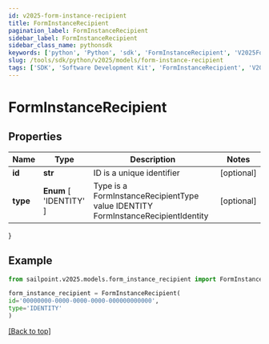 ```yaml
---
id: v2025-form-instance-recipient
title: FormInstanceRecipient
pagination_label: FormInstanceRecipient
sidebar_label: FormInstanceRecipient
sidebar_class_name: pythonsdk
keywords: ['python', 'Python', 'sdk', 'FormInstanceRecipient', 'V2025FormInstanceRecipient'] 
slug: /tools/sdk/python/v2025/models/form-instance-recipient
tags: ['SDK', 'Software Development Kit', 'FormInstanceRecipient', 'V2025FormInstanceRecipient']
---
```


# FormInstanceRecipient


## Properties

Name | Type | Description | Notes
------------ | ------------- | ------------- | -------------
**id** | **str** | ID is a unique identifier | [optional] 
**type** |  **Enum** [  'IDENTITY' ] | Type is a FormInstanceRecipientType value IDENTITY FormInstanceRecipientIdentity | [optional] 
}

## Example

```python
from sailpoint.v2025.models.form_instance_recipient import FormInstanceRecipient

form_instance_recipient = FormInstanceRecipient(
id='00000000-0000-0000-0000-000000000000',
type='IDENTITY'
)

```
[[Back to top]](#) 

